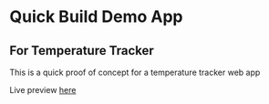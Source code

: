 # Quick Build Demo App

## For Temperature Tracker

This is a quick proof of concept for a temperature tracker web app

Live preview [here](https://demo-app-34r.pages.dev/)

